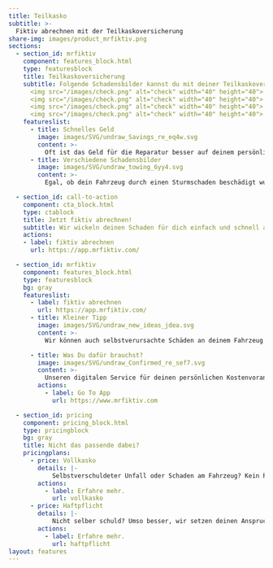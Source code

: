 ```yaml
---
title: Teilkasko
subtitle: >-
  Fiktiv abrechnen mit der Teilkaskoversicherung
share-img: images/product_mrfiktiv.png
sections:
  - section_id: mrfiktiv
    component: features_block.html
    type: featuresblock
    title: Teilkaskoversicherung
    subtitle: Folgende Schadensbilder kannst du mit deiner Teilkaskoversicherung fiktiv abrechnen:</br> </br>
      <img src="/images/check.png" alt="check" width="40" height="40">   Hagelschaden </br>
      <img src="/images/check.png" alt="check" width="40" height="40">   Sturmschaden </br>
      <img src="/images/check.png" alt="check" width="40" height="40">   Wildunfall </br>
      <img src="/images/check.png" alt="check" width="40" height="40">   Glasbruch</br></br>
    featureslist:
      - title: Schnelles Geld
        image: images/SVG/undraw_Savings_re_eq4w.svg
        content: >-
          Oft ist das Geld für die Reparatur besser auf deinem persönlich Konto aufgehoben , statt dieses in eine Reparatur zu stecken. Dir ist bekannt, dass Du Dir den entstandenen Schaden am Auto auch genauso einfach auszahlen lassen kannst? Dann bist Du bei uns genau richtig. Wir stellen Dir in diesem Fall deinen besten Freund vor: der § 249 BGB. Denn hier ist geregelt, dass es allein deine Entscheidung ist, ob Du das Geld auf dein Konto überweisen lässt, oder aber eine Reparatur in Auftrag gibst.
      - title: Verschiedene Schadensbilder
        image: images/SVG/undraw_towing_6yy4.svg
        content: >-   
          Egal, ob dein Fahrzeug durch einen Sturmschaden beschädigt wurde, oder ob ein Steinschlag die Frontscheibe deines KFZ beschädigt hat. Mit unserem Service im Teilkaskoschadenfall hast Du die Möglichkeit, Dir die Reparaturkosten ganz einfach auszahlen zu lassen – einfach digital & schnell von zu Hause, ohne einen lästigen Werkstattbesuch in deiner Stadt! Während viele Versicherungen Ihren Kunden diese Möglichkeit der Abrechnung oft vorenthalten, gehen wir das Thema für Dich offen an! Im Durchschnitt können wir Dir im Teilkaskoschadenfall eine Summe von 2.000€ auszahlen! Dabei ist es ganz egal, ob Du einen Wildunfall mit einem Tier hattest, einen Steinschlag in der Frontscheibe, Dellen auf dem Fahrzeug durch einen Hagelschaden oder ein Sturm Schäden an deinem PKW hinterlassen hat.

  - section_id: call-to-action
    component: cta_block.html
    type: ctablock
    title: Jetzt fiktiv abrechnen!
    subtitle: Wir wickeln deinen Schaden für dich einfach und schnell ab!
    actions:
    - label: fiktiv abrechnen
      url: https://app.mrfiktiv.com/

  - section_id: mrfiktiv
    component: features_block.html
    type: featuresblock
    bg: gray
    featureslist:
      - label: fiktiv abrechnen
        url: https://app.mrfiktiv.com/
      - title: Kleiner Tipp
        image: images/SVG/undraw_new_ideas_jdea.svg
        content: >- 
          Wir können auch selbstverursachte Schäden an deinem Fahrzeug auszahlen lassen, dafür einfach in unsere Kategorie der fiktiven Abrechnung im Vollkaskoschadenfall klicken! Du hast den Schaden gar nicht selber verursacht & hast die Daten vom Unfallgenger? Noch besser! Dann können wir Dir unseren Komplettservice im Haftpflichtschadenfall anbieten. Klicke dazu einfach hier.</br>

      - title: Was Du dafür brauchst?
        image: images/SVG/undraw_Confirmed_re_sef7.svg
        content: >- 
          Unseren digitalen Service für deinen persönlichen Kostenvoranschlag. Wir machen es für Dich möglich, einfach, digital & schnell von zu Hause mit deinem Smartphone einen Kostenvoranschlag zum fiktiv abrechnen anzufordern
        actions:
          - label: Go To App
            url: https://www.mrfiktiv.com

  - section_id: pricing
    component: pricing_block.html
    type: pricingblock
    bg: gray
    title: Nicht das passende dabei?
    pricingplans:
      - price: Vollkasko
        details: |-
            Selbstverschuldeter Unfall oder Schaden am Fahrzeug? Kein Problem! Wir rechnen für dich fiktiv ab.
        actions:
          - label: Erfahre mehr.
            url: vollkasko
      - price: Haftpflicht
        details: |-
            Nicht selber schuld? Umso besser, wir setzen deinen Anspruch durch und du erhälst schnell dein Geld.
        actions:
          - label: Erfahre mehr.
            url: haftpflicht
layout: features
---
```

